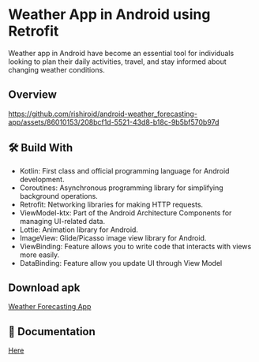 # Weather App in Android using Retrofit
Weather app in Android have become an essential tool for individuals looking to plan their daily activities, travel, and stay informed about changing weather conditions. 
## Overview
https://github.com/rishiroid/android-weather_forecasting-app/assets/86010153/208bcf1d-5521-43d8-b18c-9b5bf570b97d
## 🛠 Build With
- Kotlin: First class and official programming language for Android development.
- Coroutines: Asynchronous programming library for simplifying background operations.
- Retrofit: Networking libraries for making HTTP requests.
- ViewModel-ktx: Part of the Android Architecture Components for managing UI-related data.
- Lottie: Animation library for Android.
- ImageView: Glide/Picasso image view library for Android.
- ViewBinding: Feature allows you to write code that interacts with views more easily.
- DataBinding: Feature allow you update UI through View Model
## Download apk
[Weather Forecasting App](https://rishiz.net/weather-app-in-android-using-retrofit/#download-weather-app-apk)
## 📙 Documentation
[Here](https://rishiz.net/weather-app-in-android-using-retrofit/)
